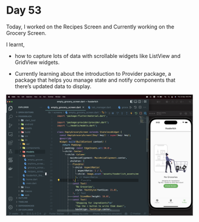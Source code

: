 # Day 53

Today, I worked on the Recipes Screen and Currently working on the Grocery Screen.

I learnt,

- how to capture lots of data with scrollable widgets like ListView and GridView widgets.

- Currently learning about the introduction to Provider package, a package that helps you manage state and notify components that there’s updated data to display.

![App Preview](images/fooderlich_app.png)
